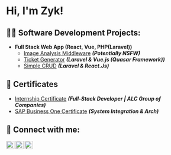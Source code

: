 <h1>Hi, I'm Zyk! </h1>

<h2>👨‍💻 Software Development Projects:</h2>

- <b>Full Stack Web App (React, Vue, PHP(Laravel))</b>
  - [Image Analysis Middleware](https://github.com/joshmadakor1/4chan-Image-Analysis-Middleware-C964) <b><i>(Potentially NSFW)</b></i>
  - [Ticket Generator](https://github.com/Zyk-Broncano/Ticket-Generator-Internship-Project-) <b><i>(Laravel & Vue.js (Quasar Framework))</b></i>
  - [Simple CRUD](https://github.com/Zyk-Broncano/React_Full-stack) <b><i>(Laravel & React.Js)</b></i>

<h2>📄 Certificates</h2>

  - [Internship Certificate](https://drive.google.com/file/d/1Go-rj4KTuOK15tUeos2af8aOnZyiQbrz/view?usp=sharing) <b><i>(Full-Stack Developer | ALC Group of Companies)</b></i>
  - [SAP Business One Certificate](https://drive.google.com/file/d/1GnuqKsAfoJhf4F80KJkoEA7VJzbd2ZEJ/view?usp=sharing) <b><i>(System Integration & Arch)</b></i>

<h2> 🤳 Connect with me:</h2>

[<img align="left" alt=" | LinkedIn" width="22px" src="https://cdn.jsdelivr.net/npm/simple-icons@v3/icons/linkedin.svg" />][linkedin]
[<img align="left" alt=" | Instagram" width="22px" src="https://cdn.jsdelivr.net/npm/simple-icons@v3/icons/instagram.svg" />][instagram]
[<img align="left" alt=" | Facebook" width="22px" src="https://cdn.jsdelivr.net/npm/simple-icons@v3/icons/facebook.svg" />][facebook]

[instagram]: https://www.instagram.com/1305vsthewrld/
[linkedin]: https://linkedin.com/in/zykbroncano
[Facebook]: https://www.facebook.com/Zykeleven/

